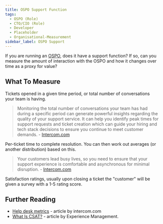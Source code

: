 ```yaml
---
title: OSPO Support Function
tags: 
  - OSPO (Role)
  - CTO/CIO (Role)
  - Developer
  - Placeholder
  - Organisational-Measurement
sidebar_label: OSPO Support
---
```


If you are running an [OSPO](../Artifacts/OSPO), does it have a support function?  If so, can you measure the amount of interaction with the OSPO and how it changes over time as a proxy for value?

## What To Measure

<BoxOut title="Volume" image="/img/bok/metric.png">

Tickets opened in a given time period, or total number of conversations your team is having.

> Monitoring the total number of conversations your team has had during a specific period can generate powerful insights regarding the quality of your support service. It can help you identify peak times for support requests and ticket creation which can guide your hiring and tech stack decisions to ensure you continue to meet customer demands. - [Intercom.com](https://www.intercom.com/blog/help-desk-metrics/)

</BoxOut>

<BoxOut title="Resolution Time" image="/img/bok/metric.png">

Per-ticket time to complete resolution.  You can then work out averages (or another distribution) based on this.  

> Your customers lead busy lives, so you need to ensure that your support experience is comfortable and asynchronous for minimal disruption. - [Intercom.com](https://www.intercom.com/blog/help-desk-metrics/)

</BoxOut>


<BoxOut title="Customer Satisfaction (CSAT)" image="/img/bok/metric.png">

Satisfaction ratings, usually upon closing a ticket the "customer" will be given a survey with a 1-5 rating score.

</BoxOut>

## Further Reading

- [Help desk metrics](https://www.intercom.com/blog/help-desk-metrics/) - article by intercom.com
- [What Is CSAT?](https://www.qualtrics.com/uk/experience-management/customer/what-is-csat/) - article by Experience Management. 